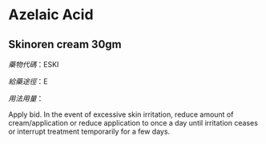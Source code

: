 # Azelaic Acid

## Skinoren cream 30gm

*藥物代碼*：ESKI

*給藥途徑*：E

*用法用量*：

Apply bid. In the event of excessive skin irritation, reduce amount of cream/application or reduce application to once a day until irritation ceases or interrupt treatment temporarily for a few days.

